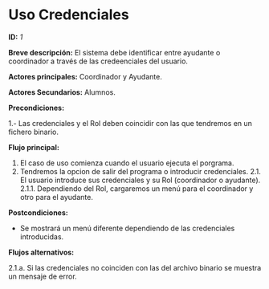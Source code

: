 # Uso Credenciales

**ID:** *1*

**Breve descripción:**
El sistema debe identificar entre ayudante o coordinador a través de las credeenciales del usuario.

**Actores principales:** Coordinador y Ayudante.

**Actores Secundarios:** Alumnos.

**Precondiciones:**
 
1.- Las credenciales y el Rol deben coincidir con las que tendremos en un fichero binario. 

**Flujo principal:**

1. El caso de uso comienza cuando el usuario ejecuta el porgrama.
2. Tendremos la opcion de salir del programa o introducir credenciales.
2.1. El usuario introduce sus credenciales y su Rol (coordinador o ayudante).
2.1.1. Dependiendo del Rol, cargaremos un menú para el coordinador y otro para el ayudante.

**Postcondiciones:**

* Se mostrará un menú diferente dependiendo de las credenciales introducidas. 

**Flujos alternativos:**

2.1.a. Si las credenciales no coinciden con las del archivo binario se muestra un mensaje de error.
